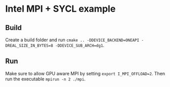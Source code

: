 # Intel MPI + SYCL example

## Build
Create a build folder and run `cmake .. -DDEVICE_BACKEND=ONEAPI -DREAL_SIZE_IN_BYTES=8 -DDEVICE_SUB_ARCH=dg1`.

## Run
Make sure to allow GPU aware MPI by setting `export I_MPI_OFFLOAD=2`.
Then run the executable `mpirun -n 2 ./mpi`.